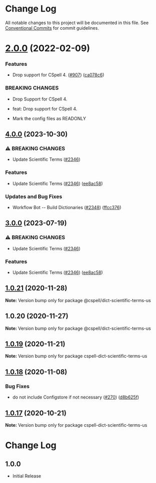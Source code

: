 # Change Log

All notable changes to this project will be documented in this file.
See [Conventional Commits](https://conventionalcommits.org) for commit guidelines.

# [2.0.0](https://github.com/streetsidesoftware/cspell-dicts/compare/@cspell/dict-scientific-terms-us@1.0.21...@cspell/dict-scientific-terms-us@2.0.0) (2022-02-09)


### Features

* Drop support for CSpell 4. ([#907](https://github.com/streetsidesoftware/cspell-dicts/issues/907)) ([ca078c6](https://github.com/streetsidesoftware/cspell-dicts/commit/ca078c6a2e188cc3cf6276db1ba7e007f0f06f27))


### BREAKING CHANGES

* Drop Support for CSpell 4.

* feat: Drop support for CSpell 4.
* Mark the config files as READONLY





## [4.0.0](https://github.com/mwarres/cspell-dicts/compare/@cspell/dict-scientific-terms-us-v3.0.0...@cspell/dict-scientific-terms-us@4.0.0) (2023-10-30)


### ⚠ BREAKING CHANGES

* Update Scientific Terms ([#2346](https://github.com/mwarres/cspell-dicts/issues/2346))

### Features

* Update Scientific Terms ([#2346](https://github.com/mwarres/cspell-dicts/issues/2346)) ([ee8ac58](https://github.com/mwarres/cspell-dicts/commit/ee8ac5825e777892b7d6c703a4d3995f6e44b456))


### Updates and Bug Fixes

* Workflow Bot -- Build Dictionaries ([#2348](https://github.com/mwarres/cspell-dicts/issues/2348)) ([ffcc376](https://github.com/mwarres/cspell-dicts/commit/ffcc37673cb4481b7bd0df72ace3a010f7a051c5))

## [3.0.0](https://github.com/streetsidesoftware/cspell-dicts/compare/@cspell/dict-scientific-terms-us@2.0.0...@cspell/dict-scientific-terms-us@3.0.0) (2023-07-19)


### ⚠ BREAKING CHANGES

* Update Scientific Terms ([#2346](https://github.com/streetsidesoftware/cspell-dicts/issues/2346))

### Features

* Update Scientific Terms ([#2346](https://github.com/streetsidesoftware/cspell-dicts/issues/2346)) ([ee8ac58](https://github.com/streetsidesoftware/cspell-dicts/commit/ee8ac5825e777892b7d6c703a4d3995f6e44b456))

## [1.0.21](https://github.com/streetsidesoftware/cspell-dicts/compare/@cspell/dict-scientific-terms-us@1.0.20...@cspell/dict-scientific-terms-us@1.0.21) (2020-11-28)

**Note:** Version bump only for package @cspell/dict-scientific-terms-us





## 1.0.20 (2020-11-27)

**Note:** Version bump only for package @cspell/dict-scientific-terms-us





## [1.0.19](https://github.com/streetsidesoftware/cspell-dicts/compare/cspell-dict-scientific-terms-us@1.0.18...cspell-dict-scientific-terms-us@1.0.19) (2020-11-21)

**Note:** Version bump only for package cspell-dict-scientific-terms-us

## [1.0.18](https://github.com/streetsidesoftware/cspell-dicts/compare/cspell-dict-scientific-terms-us@1.0.17...cspell-dict-scientific-terms-us@1.0.18) (2020-11-08)

### Bug Fixes

- do not include Configstore if not necessary ([#270](https://github.com/streetsidesoftware/cspell-dicts/issues/270)) ([d8b625f](https://github.com/streetsidesoftware/cspell-dicts/commit/d8b625f2f42d5cc6c4a9390216ac1e5037886e44))

## [1.0.17](https://github.com/streetsidesoftware/cspell-dicts/compare/cspell-dict-scientific-terms-us@1.0.16...cspell-dict-scientific-terms-us@1.0.17) (2020-10-21)

**Note:** Version bump only for package cspell-dict-scientific-terms-us

# Change Log

## 1.0.0

- Initial Release
